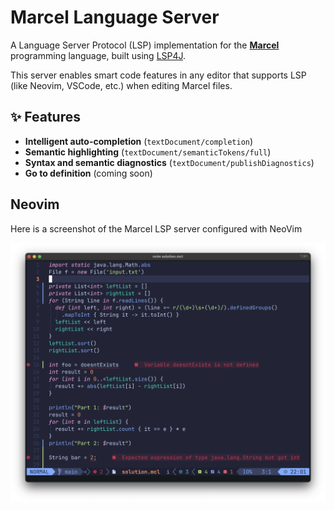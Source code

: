 # Marcel Language Server

A Language Server Protocol (LSP) implementation for the [**Marcel**](https://tambapps.github.io/marcel/) programming language, built using [LSP4J](https://github.com/eclipse/lsp4j).

This server enables smart code features in any editor that supports LSP (like Neovim, VSCode, etc.) when editing Marcel files.


## ✨ Features

- **Intelligent auto-completion** (`textDocument/completion`)
- **Semantic highlighting** (`textDocument/semanticTokens/full`)
- **Syntax and semantic diagnostics** (`textDocument/publishDiagnostics`)
- **Go to definition** (coming soon)
<!-- - **Hover information** (coming soon) -->


## Neovim

Here is a screenshot of the Marcel LSP server configured with NeoVim

![NeoVim Screenshot](images/nvim.png)